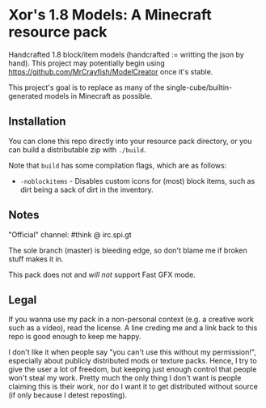 Xor's 1.8 Models: A Minecraft resource pack 
==========

Handcrafted 1.8 block/item models (handcrafted := writting the json by hand).
This project may potentially begin using https://github.com/MrCrayfish/ModelCreator once it's stable.

This project's goal is to replace as many of the single-cube/builtin-generated models in Minecraft as possible.

## Installation

You can clone this repo directly into your resource pack directory, or you can build a distributable zip with `./build`.

Note that `build` has some compilation flags, which are as follows:
  
  - `-noblockitems` - Disables custom icons for (most) block items, such as dirt being a sack of dirt in the inventory.

## Notes

"Official" channel: #think @ irc.spi.gt

The sole branch (master) is bleeding edge, so don't blame me if broken stuff makes it in.

This pack does not and *will not* support Fast GFX mode.

## Legal

If you wanna use my pack in a non-personal context (e.g. a creative work such as a video), read the license. A line creding me
and a link back to this repo is good enough to keep me happy.

I don't like it when people say "you can't use this without my permission!", especially about publicly distributed mods or texture packs.
Hence, I try to give the user a lot of freedom, but keeping just enough control that people won't steal my work. Pretty much the only
thing I don't want is people claiming this is their work, nor do I want it to get distributed without source (if only because I detest
reposting).
